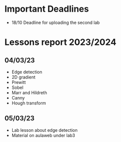 # Important Deadlines
- 18/10 Deadline for uploading the second lab
# Lessons report 2023/2024

## 04/03/23
- Edge detection
- 2D gradient
- Prewitt
- Sobel
- Marr and Hildreth
- Canny
- Hough transform

## 05/03/23
- Lab lesson about edge detection
- Material on aulaweb under lab3

